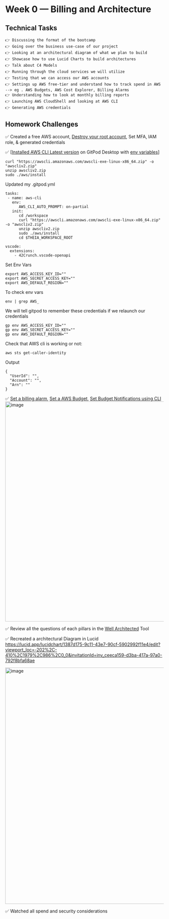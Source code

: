 # Week 0 — Billing and Architecture

## Technical Tasks
```
👉 Discussing the format of the bootcamp
👉 Going over the business use-case of our project
👉 Looking at an architectural diagram of what we plan to build
👉 Showcase how to use Lucid Charts to build architectures
👉 Talk about C4 Models
👉 Running through the cloud services we will utilize
👉 Testing that we can access our AWS accounts
👉 Settings up AWS free-tier and understand how to track spend in AWS --> eg . AWS Budgets, AWS Cost Explorer, Billing Alarms
👉 Understanding how to look at monthly billing reports
👉 Launching AWS CloudShell and looking at AWS CLI
👉 Generating AWS credentials
```

## Homework Challenges
✅ Created a free AWS account, [Destroy your root account](https://docs.aws.amazon.com/IAM/latest/UserGuide/id_root-user.html#id_root-user_manage_delete-key), Set MFA, IAM role, & generated credentials 

✅ [[Installed AWS CLI Latest version]((https://docs.aws.amazon.com/cli/latest/userguide/getting-started-install.html)) on GitPod Desktop with [env variables](https://docs.aws.amazon.com/cli/latest/userguide/cli-configure-envvars.html)]
   ```
   curl "https://awscli.amazonaws.com/awscli-exe-linux-x86_64.zip" -o "awscliv2.zip"
   unzip awscliv2.zip
   sudo ./aws/install
   ```

   Updated my .gitpod.yml
   ```
   tasks:
    - name: aws-cli
      env:
         AWS_CLI_AUTO_PROMPT: on-partial
      init:
         cd /workspace
         curl "https://awscli.amazonaws.com/awscli-exe-linux-x86_64.zip" -o "awscliv2.zip"
         unzip awscliv2.zip
         sudo ./aws/install
         cd $THEIA_WORKSPACE_ROOT

   vscode:
     extensions:
       - 42Crunch.vscode-openapi
   ```
   
   Set Env Vars
   ```
   export AWS_ACCESS_KEY_ID=""
   export AWS_SECRET_ACCESS_KEY=""
   export AWS_DEFAULT_REGION=""
  ```
  
  To check env vars
  ```
  env | grep AWS_
  ```
  
  We will tell gitpod to remember these credentials if we relaunch our credentials
  ```
  gp env AWS_ACCESS_KEY_ID=""
  gp env AWS_SECRET_ACCESS_KEY=""
  gp env AWS_DEFAULT_REGION=""
  ```
  Check that AWS cli is working or not:
  ```
  aws sts get-caller-identity
  ```
  Output
  ```
  {
    "UserId": "",
    "Account": "",
    "Arn": ""
  }
  ```

✅ [Set a billing alarm](https://docs.aws.amazon.com/AmazonCloudWatch/latest/monitoring/monitor_estimated_charges_with_cloudwatch.html#turning_on_billing_metrics), [Set a AWS Budget](https://docs.aws.amazon.com/cost-management/latest/userguide/budgets-create.html), [Set Budget Notifications using CLI](https://docs.aws.amazon.com/cli/latest/reference/budgets/create-budget.html)
<img width="697" alt="image" src="https://user-images.githubusercontent.com/77580311/219863827-32624873-3762-42ad-b582-893355b20bb4.png">


✅ Review all the questions of each pillars in the [Well Architected](https://aws.amazon.com/architecture/well-architected/) Tool 

✅ Recreated a architectural Diagram in Lucid 
    https://lucid.app/lucidchart/1387d175-9c11-43e7-90cf-5902992f11e4/edit?viewport_loc=-202%2C-410%2C1979%2C986%2C0_0&invitationId=inv_ceeca159-d3ba-417a-97a0-792f8bfa68ae
    
  <img width="749" alt="image" src="https://user-images.githubusercontent.com/77580311/219868178-0ed781ae-752a-4b56-817b-a61a68c7c9b5.png">


✅ Watched all spend and security considerations
